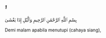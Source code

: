 ##### 1

<span class="ayah">بِسْمِ ٱللَّهِ ٱلرَّحْمَٰنِ ٱلرَّحِيمِ وَٱلَّيْلِ إِذَا يَغْشَىٰ</span>

<span class="ayah_translation">Demi malam apabila menutupi (cahaya siang),</span>
